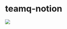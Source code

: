 # teamq-notion

<p>
  <a href="http://notion.teamq.kro.kr/" target="_blank"><img src="https://img.shields.io/badge/HyeokjuLee-0A66C2?style=flat-square&logo=Notion&logoColor=black"/></a>
</p>
